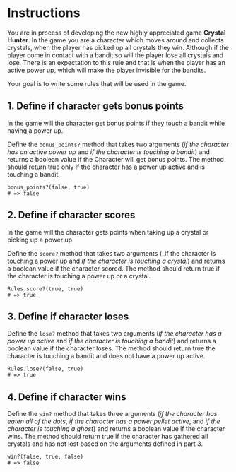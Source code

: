 # Instructions

You are in process of developing the new highly appreciated game **Crystal Hunter**.
In the game you are a character which moves around and collects crystals, when the player has picked up all crystals they win.
Although if the player come in contact with a bandit so will the player lose all crystals and lose.
There is an expectation to this rule and that is when the player has an active power up, which will make the player invisible for the bandits.

Your goal is to write some rules that will be used in the game.

## 1. Define if character gets bonus points

In the game will the character get bonus points if they touch a bandit while having a power up.

Define the `bonus_points?` method that takes two arguments (_if the character has an active power up_ and _if the character is touching a bandit_) and returns a boolean value if the Character will get bonus points. The method should return true only if the character has a power up active and is touching a bandit.

```Crystal
bonus_points?(false, true)
# => false
```

## 2. Define if character scores

In the game will the character gets points when taking up a crystal or picking up a power up.

Define the `score?` method that takes two arguments (_if the character is touching a power up and _if the character is touching a crystal_) and returns a boolean value if the character scored. The method should return true if the character is touching a power up or a crystal.

```crystal
Rules.score?(true, true)
# => true
```

## 3. Define if character loses

Define the `lose?` method that takes two arguments (_if the character has a power up active_ and _if the character is touching a bandit_) and returns a boolean value if the character loses. The method should return true  the character is touching a bandit and does not have a power up active.

```crystal
Rules.lose?(false, true)
# => true
```

## 4. Define if character wins

Define the `win?` method that takes three arguments (_if the character has eaten all of the dots_, _if the character has a power pellet active_, and _if the character is touching a ghost_) and returns a boolean value if the character wins. The method should return true if the character has gathered all crystals and has not lost based on the arguments defined in part 3.

```crystal
win?(false, true, false)
# => false
```